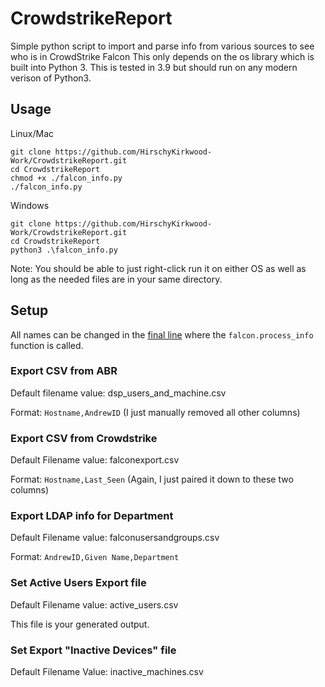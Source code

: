 # CrowdstrikeReport
Simple python script to import and parse info from various sources to see who is in CrowdStrike Falcon
This only depends on the os library which is built into Python 3. This is tested in 3.9 but should run on any modern verison of Python3.
## Usage
Linux/Mac
```
git clone https://github.com/HirschyKirkwood-Work/CrowdstrikeReport.git
cd CrowdstrikeReport
chmod +x ./falcon_info.py
./falcon_info.py
```
Windows
```
git clone https://github.com/HirschyKirkwood-Work/CrowdstrikeReport.git
cd CrowdstrikeReport
python3 .\falcon_info.py
```
Note: You should be able to just right-click run it on either OS as well as long as the needed files are in your same directory.
## Setup
All names can be changed in the [final line](./falcon_info.py) where the `falcon.process_info` function is called.
### Export CSV from ABR
Default filename value: dsp_users_and_machine.csv

Format: `Hostname,AndrewID` (I just manually removed all other columns)

### Export CSV from Crowdstrike

Default Filename value: falconexport.csv

Format: `Hostname,Last_Seen` (Again, I just paired it down to these two columns)

### Export LDAP info for Department

Default Filename value: falconusersandgroups.csv

Format: `AndrewID,Given Name,Department`

### Set Active Users Export file

Default Filename value: active_users.csv

This file is your generated output.

### Set Export "Inactive Devices" file

Default Filename Value: inactive_machines.csv
